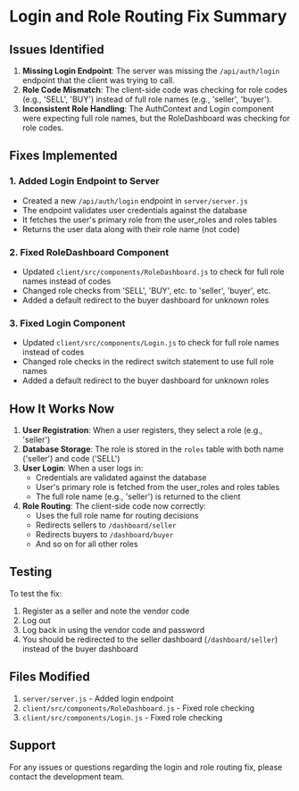 # Login and Role Routing Fix Summary

## Issues Identified

1. **Missing Login Endpoint**: The server was missing the `/api/auth/login` endpoint that the client was trying to call.
2. **Role Code Mismatch**: The client-side code was checking for role codes (e.g., 'SELL', 'BUY') instead of full role names (e.g., 'seller', 'buyer').
3. **Inconsistent Role Handling**: The AuthContext and Login component were expecting full role names, but the RoleDashboard was checking for role codes.

## Fixes Implemented

### 1. Added Login Endpoint to Server
- Created a new `/api/auth/login` endpoint in `server/server.js`
- The endpoint validates user credentials against the database
- It fetches the user's primary role from the user_roles and roles tables
- Returns the user data along with their role name (not code)

### 2. Fixed RoleDashboard Component
- Updated `client/src/components/RoleDashboard.js` to check for full role names instead of codes
- Changed role checks from 'SELL', 'BUY', etc. to 'seller', 'buyer', etc.
- Added a default redirect to the buyer dashboard for unknown roles

### 3. Fixed Login Component
- Updated `client/src/components/Login.js` to check for full role names instead of codes
- Changed role checks in the redirect switch statement to use full role names
- Added a default redirect to the buyer dashboard for unknown roles

## How It Works Now

1. **User Registration**: When a user registers, they select a role (e.g., 'seller')
2. **Database Storage**: The role is stored in the `roles` table with both name ('seller') and code ('SELL')
3. **User Login**: When a user logs in:
   - Credentials are validated against the database
   - User's primary role is fetched from the user_roles and roles tables
   - The full role name (e.g., 'seller') is returned to the client
4. **Role Routing**: The client-side code now correctly:
   - Uses the full role name for routing decisions
   - Redirects sellers to `/dashboard/seller`
   - Redirects buyers to `/dashboard/buyer`
   - And so on for all other roles

## Testing

To test the fix:
1. Register as a seller and note the vendor code
2. Log out
3. Log back in using the vendor code and password
4. You should be redirected to the seller dashboard (`/dashboard/seller`) instead of the buyer dashboard

## Files Modified

1. `server/server.js` - Added login endpoint
2. `client/src/components/RoleDashboard.js` - Fixed role checking
3. `client/src/components/Login.js` - Fixed role checking

## Support

For any issues or questions regarding the login and role routing fix, please contact the development team.